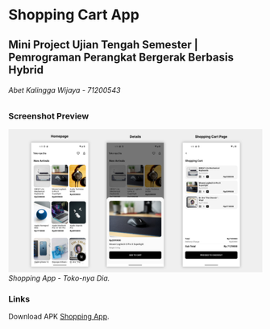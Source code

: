 # Shopping Cart App

## Mini Project Ujian Tengah Semester | Pemrograman Perangkat Bergerak Berbasis Hybrid

###### Abet Kalingga Wijaya - 71200543

### Screenshot Preview

![Shopping App](/assets/screenshot/preview.png)
_Shopping App - Toko-nya Dia._

### Links

Download APK [Shopping App](https://drive.google.com/file/d/14eLqIR-sKm5muzmYr-QNdnel6uCVUvnW/view?usp=sharing).
